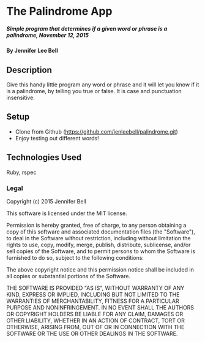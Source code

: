 # The Palindrome App

##### Simple program that determines if a given word or phrase is a palindrome, November 12, 2015

#### By Jennifer Lee Bell

## Description

Give this handy little program any word or phrase and it will let you know if it is a palindrome, by telling you true or false. It is case and punctuation insensitive.

## Setup

* Clone from Github (https://github.com/jenleebell/palindrome.git)
* Enjoy testing out different words!

## Technologies Used

Ruby, rspec

### Legal

Copyright (c) 2015 Jennifer Bell

This software is licensed under the MIT license.

Permission is hereby granted, free of charge, to any person obtaining a copy
of this software and associated documentation files (the "Software"), to deal
in the Software without restriction, including without limitation the rights
to use, copy, modify, merge, publish, distribute, sublicense, and/or sell
copies of the Software, and to permit persons to whom the Software is
furnished to do so, subject to the following conditions:

The above copyright notice and this permission notice shall be included in
all copies or substantial portions of the Software.

THE SOFTWARE IS PROVIDED "AS IS", WITHOUT WARRANTY OF ANY KIND, EXPRESS OR
IMPLIED, INCLUDING BUT NOT LIMITED TO THE WARRANTIES OF MERCHANTABILITY,
FITNESS FOR A PARTICULAR PURPOSE AND NONINFRINGEMENT. IN NO EVENT SHALL THE
AUTHORS OR COPYRIGHT HOLDERS BE LIABLE FOR ANY CLAIM, DAMAGES OR OTHER
LIABILITY, WHETHER IN AN ACTION OF CONTRACT, TORT OR OTHERWISE, ARISING FROM,
OUT OF OR IN CONNECTION WITH THE SOFTWARE OR THE USE OR OTHER DEALINGS IN
THE SOFTWARE.
